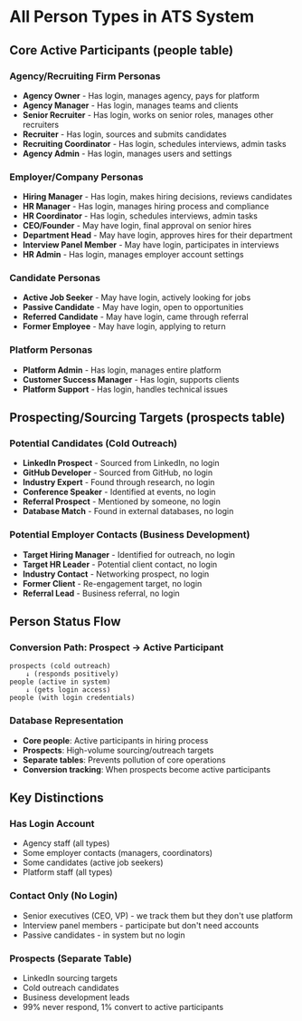 # All Person Types in ATS System

## Core Active Participants (people table)

### Agency/Recruiting Firm Personas
- **Agency Owner** - Has login, manages agency, pays for platform
- **Agency Manager** - Has login, manages teams and clients
- **Senior Recruiter** - Has login, works on senior roles, manages other recruiters
- **Recruiter** - Has login, sources and submits candidates
- **Recruiting Coordinator** - Has login, schedules interviews, admin tasks
- **Agency Admin** - Has login, manages users and settings

### Employer/Company Personas  
- **Hiring Manager** - Has login, makes hiring decisions, reviews candidates
- **HR Manager** - Has login, manages hiring process and compliance
- **HR Coordinator** - Has login, schedules interviews, admin tasks
- **CEO/Founder** - May have login, final approval on senior hires
- **Department Head** - May have login, approves hires for their department
- **Interview Panel Member** - May have login, participates in interviews
- **HR Admin** - Has login, manages employer account settings

### Candidate Personas
- **Active Job Seeker** - May have login, actively looking for jobs
- **Passive Candidate** - May have login, open to opportunities
- **Referred Candidate** - May have login, came through referral
- **Former Employee** - May have login, applying to return

### Platform Personas
- **Platform Admin** - Has login, manages entire platform
- **Customer Success Manager** - Has login, supports clients
- **Platform Support** - Has login, handles technical issues

## Prospecting/Sourcing Targets (prospects table)

### Potential Candidates (Cold Outreach)
- **LinkedIn Prospect** - Sourced from LinkedIn, no login
- **GitHub Developer** - Sourced from GitHub, no login  
- **Industry Expert** - Found through research, no login
- **Conference Speaker** - Identified at events, no login
- **Referral Prospect** - Mentioned by someone, no login
- **Database Match** - Found in external databases, no login

### Potential Employer Contacts (Business Development)
- **Target Hiring Manager** - Identified for outreach, no login
- **Target HR Leader** - Potential client contact, no login
- **Industry Contact** - Networking prospect, no login
- **Former Client** - Re-engagement target, no login
- **Referral Lead** - Business referral, no login

## Person Status Flow

### Conversion Path: Prospect → Active Participant
```
prospects (cold outreach) 
    ↓ (responds positively)
people (active in system)
    ↓ (gets login access) 
people (with login credentials)
```

### Database Representation
- **Core people**: Active participants in hiring process
- **Prospects**: High-volume sourcing/outreach targets
- **Separate tables**: Prevents pollution of core operations
- **Conversion tracking**: When prospects become active participants

## Key Distinctions

### Has Login Account
- Agency staff (all types)
- Some employer contacts (managers, coordinators)
- Some candidates (active job seekers)
- Platform staff (all types)

### Contact Only (No Login)
- Senior executives (CEO, VP) - we track them but they don't use platform
- Interview panel members - participate but don't need accounts
- Passive candidates - in system but no login

### Prospects (Separate Table)
- LinkedIn sourcing targets
- Cold outreach candidates  
- Business development leads
- 99% never respond, 1% convert to active participants